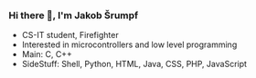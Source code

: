 ### Hi there 👋, I'm Jakob Šrumpf

- CS-IT student, Firefighter
- Interested in microcontrollers and low level programming
- Main: C, C++
- SideStuff: Shell, Python, HTML, Java, CSS, PHP, JavaScript

<!--
**Kikanon/Kikanon** is a ✨ _special_ ✨ repository because its `README.md` (this file) appears on your GitHub profile.

Here are some ideas to get you started:

- 🔭 I’m currently working on ...
- 🌱 I’m currently learning ...
- 👯 I’m looking to collaborate on ...
- 🤔 I’m looking for help with ...
- 💬 Ask me about ...
- 📫 How to reach me: ...
- 😄 Pronouns: ...
- ⚡ Fun fact: ...
-->
